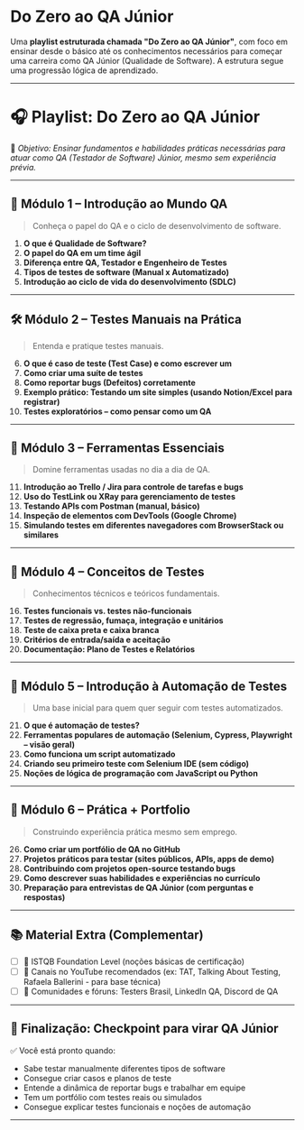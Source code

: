 # Do Zero ao QA Júnior

Uma **playlist estruturada chamada "Do Zero ao QA Júnior"**, com foco em ensinar desde o básico até os conhecimentos necessários para começar uma carreira como QA Júnior (Qualidade de Software). A estrutura segue uma progressão lógica de aprendizado.

---

# 🎧 Playlist: **Do Zero ao QA Júnior**

📌 *Objetivo: Ensinar fundamentos e habilidades práticas necessárias para atuar como QA (Testador de Software) Júnior, mesmo sem experiência prévia.*

---

## 🎯 Módulo 1 – Introdução ao Mundo QA

> Conheça o papel do QA e o ciclo de desenvolvimento de software.

1. **O que é Qualidade de Software?**
2. **O papel do QA em um time ágil**
3. **Diferença entre QA, Testador e Engenheiro de Testes**
4. **Tipos de testes de software (Manual x Automatizado)**
5. **Introdução ao ciclo de vida do desenvolvimento (SDLC)**

---

## 🛠️ Módulo 2 – Testes Manuais na Prática

> Entenda e pratique testes manuais.

6. **O que é caso de teste (Test Case) e como escrever um**
7. **Como criar uma suíte de testes**
8. **Como reportar bugs (Defeitos) corretamente**
9. **Exemplo prático: Testando um site simples (usando Notion/Excel para registrar)**
10. **Testes exploratórios – como pensar como um QA**

---

## 🧠 Módulo 3 – Ferramentas Essenciais

> Domine ferramentas usadas no dia a dia de QA.

11. **Introdução ao Trello / Jira para controle de tarefas e bugs**
12. **Uso do TestLink ou XRay para gerenciamento de testes**
13. **Testando APIs com Postman (manual, básico)**
14. **Inspeção de elementos com DevTools (Google Chrome)**
15. **Simulando testes em diferentes navegadores com BrowserStack ou similares**

---

## 🧪 Módulo 4 – Conceitos de Testes

> Conhecimentos técnicos e teóricos fundamentais.

16. **Testes funcionais vs. testes não-funcionais**
17. **Testes de regressão, fumaça, integração e unitários**
18. **Teste de caixa preta e caixa branca**
19. **Critérios de entrada/saída e aceitação**
20. **Documentação: Plano de Testes e Relatórios**

---

## 🤖 Módulo 5 – Introdução à Automação de Testes

> Uma base inicial para quem quer seguir com testes automatizados.

21. **O que é automação de testes?**
22. **Ferramentas populares de automação (Selenium, Cypress, Playwright – visão geral)**
23. **Como funciona um script automatizado**
24. **Criando seu primeiro teste com Selenium IDE (sem código)**
25. **Noções de lógica de programação com JavaScript ou Python**

---

## 💼 Módulo 6 – Prática + Portfolio

> Construindo experiência prática mesmo sem emprego.

26. **Como criar um portfólio de QA no GitHub**
27. **Projetos práticos para testar (sites públicos, APIs, apps de demo)**
28. **Contribuindo com projetos open-source testando bugs**
29. **Como descrever suas habilidades e experiências no currículo**
30. **Preparação para entrevistas de QA Júnior (com perguntas e respostas)**

---

## 📚 Material Extra (Complementar)

* [ ] 📘 ISTQB Foundation Level (noções básicas de certificação)
* [ ] 🎥 Canais no YouTube recomendados (ex: TAT, Talking About Testing, Rafaela Ballerini - para base técnica)
* [ ] 💬 Comunidades e fóruns: Testers Brasil, LinkedIn QA, Discord de QA

---

## 🏁 Finalização: Checkpoint para virar QA Júnior

✅ Você está pronto quando:

* Sabe testar manualmente diferentes tipos de software
* Consegue criar casos e planos de teste
* Entende a dinâmica de reportar bugs e trabalhar em equipe
* Tem um portfólio com testes reais ou simulados
* Consegue explicar testes funcionais e noções de automação

---